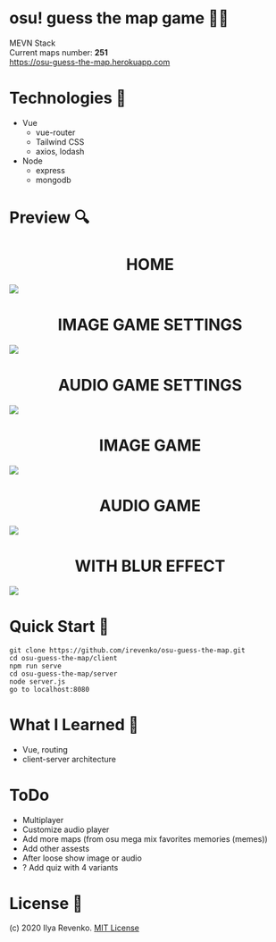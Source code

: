 # osu! guess the map game 🎲🧩
MEVN Stack <br>
Current maps number: <b>251</b> <br>
https://osu-guess-the-map.herokuapp.com

# Technologies 🧾
* Vue
  * vue-router
  * Tailwind CSS
  * axios, lodash
* Node
  * express
  * mongodb

# Preview 🔍
<h1 align="center">HOME</h1>
<img src="https://i.imgur.com/3ZUkLZW.png"> 
<h1 align="center">IMAGE GAME SETTINGS</h1>
<img src="https://i.imgur.com/w7zg8NZ.png">
<h1 align="center">AUDIO GAME SETTINGS</h1>
<img src="https://i.imgur.com/z1DgkH6.png">
<h1 align="center">IMAGE GAME</h1>
<img src="https://i.imgur.com/etrjUsB.png">
<h1 align="center">AUDIO GAME</h1>
<img src="https://i.imgur.com/thuZsB0.png">
<h1 align="center">WITH BLUR EFFECT</h1>
<img src="https://i.imgur.com/I3T2sml.png">

# Quick Start 🚀
```git clone https://github.com/irevenko/osu-guess-the-map.git``` <br>
```cd osu-guess-the-map/client``` <br>
```npm run serve``` <br>
```cd osu-guess-the-map/server```  <br>
```node server.js``` <br>
```go to localhost:8080```

# What I Learned 🧠
* Vue, routing
* client-server architecture

# ToDo
* Multiplayer
* Customize audio player
* Add more maps (from osu mega mix favorites memories (memes))
* Add other assests
* After loose show image or audio
* ? Add quiz with 4 variants

# License 📑 
(c) 2020 Ilya Revenko. [MIT License](https://tldrlegal.com/license/mit-license)